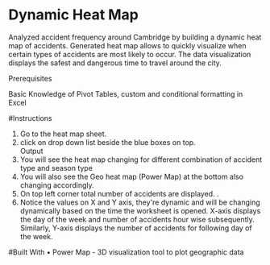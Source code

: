 Dynamic Heat Map
===

Analyzed accident frequency around Cambridge by building a dynamic heat map of accidents. Generated heat map allows to quickly visualize when certain types of accidents are most likely to occur. The data visualization displays the safest and dangerous time to travel around the city. 

Prerequisites

Basic Knowledge of Pivot Tables, custom and conditional formatting in Excel

#Instructions				
1. Go to the heat map sheet.					
2. click on drop down list beside the blue boxes on top. 					
Output				
1. You will see the heat map changing for different combination of accident type and season type 					
2. You will also see the Geo heat map (Power Map) at the bottom also changing accordingly.	
3. On top left corner total number of accidents are displayed.				.
4. Notice the values on X and Y axis, they're dynamic and will be changing dynamically based on the time the worksheet is opened. X-axis displays the day of the week and number of accidents hour wise subsequently. Similarly, Y-axis displays the number of accidents for following day of the week.

#Built With
•	Power Map - 3D visualization tool to plot geographic data
